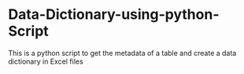 # Data-Dictionary-using-python-Script
This is a python script to get the metadata of a table and create a data dictionary in Excel files
